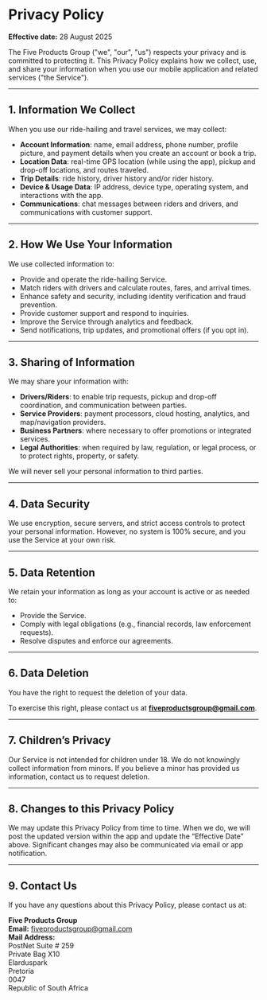 # Privacy Policy

**Effective date:** 28 August 2025

The Five Products Group ("we", "our", "us") respects your privacy and is committed to protecting it. This Privacy Policy explains how we collect, use, and share your information when you use our mobile application and related services ("the Service").

---

## 1. Information We Collect
When you use our ride-hailing and travel services, we may collect:

- **Account Information**: name, email address, phone number, profile picture, and payment details when you create an account or book a trip.
- **Location Data**: real-time GPS location (while using the app), pickup and drop-off locations, and routes traveled.
- **Trip Details**: ride history, driver history and/or rider history.
- **Device & Usage Data**: IP address, device type, operating system, and interactions with the app.
- **Communications**: chat messages between riders and drivers, and communications with customer support.

---

## 2. How We Use Your Information
We use collected information to:

- Provide and operate the ride-hailing Service.
- Match riders with drivers and calculate routes, fares, and arrival times.
- Enhance safety and security, including identity verification and fraud prevention.
- Provide customer support and respond to inquiries.
- Improve the Service through analytics and feedback.
- Send notifications, trip updates, and promotional offers (if you opt in).

---

## 3. Sharing of Information
We may share your information with:

- **Drivers/Riders**: to enable trip requests, pickup and drop-off coordination, and communication between parties.
- **Service Providers**: payment processors, cloud hosting, analytics, and map/navigation providers.
- **Business Partners**: where necessary to offer promotions or integrated services.
- **Legal Authorities**: when required by law, regulation, or legal process, or to protect rights, property, or safety.

We will never sell your personal information to third parties.

---

## 4. Data Security
We use encryption, secure servers, and strict access controls to protect your personal information. However, no system is 100% secure, and you use the Service at your own risk.

---

## 5. Data Retention
We retain your information as long as your account is active or as needed to:
- Provide the Service.
- Comply with legal obligations (e.g., financial records, law enforcement requests).
- Resolve disputes and enforce our agreements.

---

## 6. Data Deletion
You have the right to request the deletion of your data.

To exercise this right, please contact us at **fiveproductsgroup@gmail.com**.

---

## 7. Children’s Privacy
Our Service is not intended for children under 18. We do not knowingly collect information from minors. If you believe a minor has provided us information, contact us to request deletion.

---

## 8. Changes to this Privacy Policy
We may update this Privacy Policy from time to time. When we do, we will post the updated version within the app and update the “Effective Date” above. Significant changes may also be communicated via email or app notification.

---

## 9. Contact Us
If you have any questions about this Privacy Policy, please contact us at:

**Five Products Group**  
**Email:** fiveproductsgroup@gmail.com  
**Mail Address:**<br>
PostNet Suite # 259<br>
Private Bag X10<br>
Elarduspark<br>
Pretoria<br>
0047<br>
Republic of South Africa

